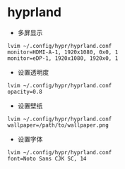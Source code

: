 # hyprland

- 多屏显示
```shell
lvim ~/.config/hypr/hyprland.conf
monitor=HDMI-A-1, 1920x1080, 0x0, 1
monitor=eDP-1, 1920x1080, 1920x0, 1
```

- 设置透明度
```shell
lvim ~/.config/hypr/hyprland.conf
opacity=0.8
```

- 设置壁纸
```shell
lvim ~/.config/hypr/hyprland.conf
wallpaper=/path/to/wallpaper.png
```

- 设置字体
```shell
lvim ~/.config/hypr/hyprland.conf
font=Noto Sans CJK SC, 14
```


